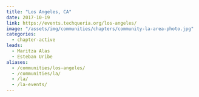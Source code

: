 ```yaml
---
title: "Los Angeles, CA"
date: 2017-10-19
link: https://events.techqueria.org/los-angeles/
image: "/assets/img/communities/chapters/community-la-area-photo.jpg"
categories:
  - chapter-active
leads:
  - Maritza Alas
  - Esteban Uribe
aliases:
  - /communities/los-angeles/
  - /communities/la/
  - /la/
  - /la-events/
---
```

